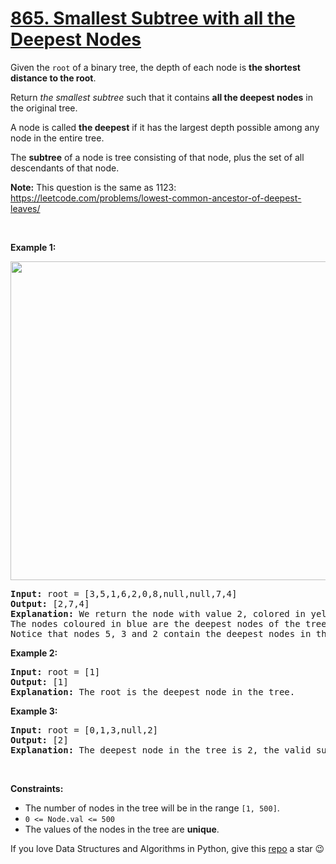 # [865. Smallest Subtree with all the Deepest Nodes][title]

<p>Given the <code>root</code> of a binary tree, the depth of each node is <strong>the shortest distance to the root</strong>.</p>
<p>Return <em>the smallest subtree</em> such that it contains <strong>all the deepest nodes</strong> in the original tree.</p>
<p>A node is called <strong>the deepest</strong> if it has the largest depth possible among any node in the entire tree.</p>
<p>The <strong>subtree</strong> of a node is tree consisting of that node, plus the set of all descendants of that node.</p>
<p><strong>Note:</strong> This question is the same as 1123: <a href="https://leetcode.com/problems/lowest-common-ancestor-of-deepest-leaves/" target="_blank">https://leetcode.com/problems/lowest-common-ancestor-of-deepest-leaves/</a></p>
<p> </p>
<p><strong>Example 1:</strong></p>
<img alt="" src="https://s3-lc-upload.s3.amazonaws.com/uploads/2018/07/01/sketch1.png" style="width: 600px; height: 510px;"/>
<pre><strong>Input:</strong> root = [3,5,1,6,2,0,8,null,null,7,4]
<strong>Output:</strong> [2,7,4]
<strong>Explanation:</strong> We return the node with value 2, colored in yellow in the diagram.
The nodes coloured in blue are the deepest nodes of the tree.
Notice that nodes 5, 3 and 2 contain the deepest nodes in the tree but node 2 is the smallest subtree among them, so we return it.
</pre>
<p><strong>Example 2:</strong></p>
<pre><strong>Input:</strong> root = [1]
<strong>Output:</strong> [1]
<strong>Explanation:</strong> The root is the deepest node in the tree.
</pre>
<p><strong>Example 3:</strong></p>
<pre><strong>Input:</strong> root = [0,1,3,null,2]
<strong>Output:</strong> [2]
<strong>Explanation:</strong> The deepest node in the tree is 2, the valid subtrees are the subtrees of nodes 2, 1 and 0 but the subtree of node 2 is the smallest.
</pre>
<p> </p>
<p><strong>Constraints:</strong></p>
<ul>
<li>The number of nodes in the tree will be in the range <code>[1, 500]</code>.</li>
<li><code>0 &lt;= Node.val &lt;= 500</code></li>
<li>The values of the nodes in the tree are <strong>unique</strong>.</li>
</ul>

If you love Data Structures and Algorithms in Python, give this [repo][me] a star :wink:

[title]: https://leetcode.com/problems/smallest-subtree-with-all-the-deepest-nodes
[me]: https://github.com/bumblebee211196/awesome-python-leetcode